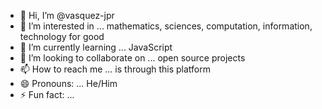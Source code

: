 - 👋 Hi, I’m @vasquez-jpr
- 👀 I’m interested in ... mathematics, sciences, computation, information, technology for good
- 🌱 I’m currently learning ... JavaScript
- 💞️ I’m looking to collaborate on ... open source projects
- 📫 How to reach me ... is through this platform
- 😄 Pronouns: ... He/Him
- ⚡ Fun fact: ...

<!---
vasquez-jpr/vasquez-jpr is a ✨ special ✨ repository because its `README.md` (this file) appears on your GitHub profile.
You can click the Preview link to take a look at your changes.
--->
